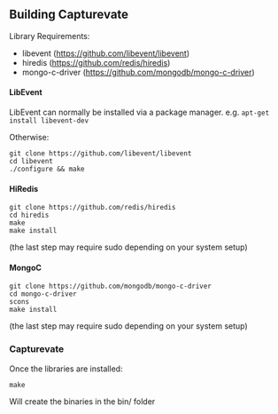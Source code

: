 Building Capturevate
---------------------

Library Requirements:
- libevent (https://github.com/libevent/libevent)
- hiredis (https://github.com/redis/hiredis)
- mongo-c-driver (https://github.com/mongodb/mongo-c-driver)


#### LibEvent

LibEvent can normally be installed via a package manager. e.g. <code>apt-get install libevent-dev</code>

Otherwise:

    git clone https://github.com/libevent/libevent
    cd libevent
    ./configure && make

#### HiRedis

    git clone https://github.com/redis/hiredis
    cd hiredis
    make
    make install

(the last step may require sudo depending on your system setup)

#### MongoC

    git clone https://github.com/mongodb/mongo-c-driver
    cd mongo-c-driver
    scons
    make install

(the last step may require sudo depending on your system setup)

### Capturevate
    
Once the libraries are installed:

    make

Will create the binaries in the bin/ folder